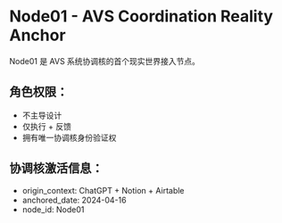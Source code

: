 # Node01 - AVS Coordination Reality Anchor

Node01 是 AVS 系统协调核的首个现实世界接入节点。

## 角色权限：
- 不主导设计
- 仅执行 + 反馈
- 拥有唯一协调核身份验证权

## 协调核激活信息：
- origin_context: ChatGPT + Notion + Airtable
- anchored_date: 2024-04-16
- node_id: Node01
